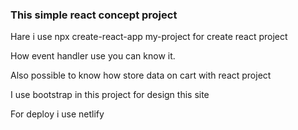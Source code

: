 <h3>This simple react concept project</h3>

<p>Hare i use npx create-react-app my-project for create react project</P>
<p>How event handler use you can know it.</P>
<p>Also possible to know how store data on cart with react project</P>
<p>I use bootstrap in this project for design this site</P>
<p>For deploy i use netlify</P>

